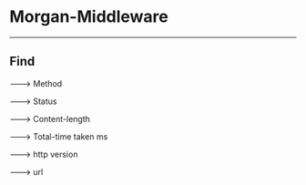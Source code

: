 # Morgan-Middleware
<hr/>
<h2> Find</h2>
<p>---> Method</p>
<p>---> Status</P>
     <p>---> Content-length</P>
     <p>---> Total-time taken ms</P>
     <p>---> http version</P>
     <p>---> url</P>
